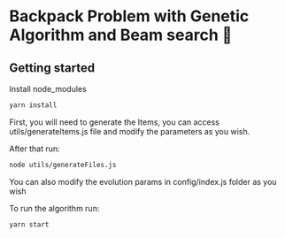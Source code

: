 # Backpack Problem with Genetic Algorithm  and Beam search 🧬



## Getting started

Install node_modules
```bash
yarn install
```

First, you will need to generate the Items, you can access utils/generateItems.js file and modify the parameters as you wish.

After that run:
```bash
node utils/generateFiles.js
```

You can also modify the evolution params in config/index.js folder as you wish

To run the algorithm run:
```bash
yarn start
```
